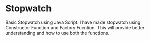 # Stopwatch
Basic Stopwatch using Java Script.
I have made stopwatch using Constructor Function and Factory Fucntion.
This will provide better understanding and how to use both the functions.
